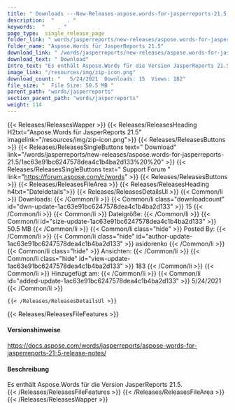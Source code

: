 ```yaml
---
title: " Downloads ---New-Releases-aspose.words-for-jasperreports-21.5 . "
description:  "    . " 
keywords:  "    . " 
page_type:  single_release_page
folder_link: " words/jasperreports/new-releases/aspose.words-for-jasperreports-21.5/"
folder_name: "Aspose.Words für JasperReports 21.5"
download_link: " /words/jasperreports/new-releases/aspose.words-for-jasperreports-21.5/1ac63e91bc6247578dea4c1b4ba2d133"
download_text: " Download"
Intro_text: "Es enthält Aspose.Words für die Version JasperReports 21.5."
image_link: "/resources/img/zip-icon.png"
download_count: "   5/24/2021  Downloads: 15  Views: 182"
file_size: "  File Size: 50.5 MB "
parent_path: "words/jasperreports"
section_parent_path: "words/jasperreports"
weight: 114
---
```


{{< Releases/ReleasesWapper >}}
  {{< Releases/ReleasesHeading H2txt="Aspose.Words für JasperReports 21.5" imagelink="/resources/img/zip-icon.png">}}
  {{< Releases/ReleasesButtons >}}
    {{< Releases/ReleasesSingleButtons text=" Download" link="/words/jasperreports/new-releases/aspose.words-for-jasperreports-21.5/1ac63e91bc6247578dea4c1b4ba2d133%20%20" >}}
    {{< Releases/ReleasesSingleButtons text=" Support Forum " link="https://forum.aspose.com/c/words" >}}
  {{< Releases/ReleasesButtons >}}
  {{< Releases/ReleasesFileArea >}}
    {{< Releases/ReleasesHeading h4txt="Dateidetails">}}
    {{< Releases/ReleasesDetailsUl >}}
            {{< Common/li >}} Downloads: {{< /Common/li >}}
      {{< Common/li class="downloadcount" id="dwn-update-1ac63e91bc6247578dea4c1b4ba2d133" >}} 15 {{< /Common/li >}}
      {{< Common/li >}} Dateigröße: {{< /Common/li >}}
      {{< Common/li id="size-update-1ac63e91bc6247578dea4c1b4ba2d133" >}} 50.5 MB {{< /Common/li >}} 
      {{< Common/li  class="hide" >}} Posted By: {{< /Common/li >}} 
      {{< Common/li class="hide" id="author-update-1ac63e91bc6247578dea4c1b4ba2d133" >}} asidorenko {{< /Common/li >}}
      {{< Common/li class="hide" >}} Ansichten: {{< /Common/li >}}
      {{< Common/li class="hide" id="view-update-1ac63e91bc6247578dea4c1b4ba2d133" >}} 183 {{< /Common/li >}}
      {{< Common/li >}} Hinzugefügt am: {{< /Common/li >}}
      {{< Common/li id="added-update-1ac63e91bc6247578dea4c1b4ba2d133" >}} 5/24/2021 {{< /Common/li >}} 

    {{< /Releases/ReleasesDetailsUl >}}

  {{< Releases/ReleasesFileFeatures >}}
      <h4>Versionshinweise</h4><div> <a href="https://docs.aspose.com/words/jasperreports/aspose-words-for-jasperreports-21-5-release-notes/">https://docs.aspose.com/words/jasperreports/aspose-words-for-jasperreports-21-5-release-notes/</a></div><h4> Beschreibung</h4><div class="HTMLDescription"> Es enthält Aspose.Words für die Version JasperReports 21.5.</div>
  {{< /Releases/ReleasesFileFeatures >}}
 {{< /Releases/ReleasesFileArea >}}
{{< /Releases/ReleasesWapper >}}



